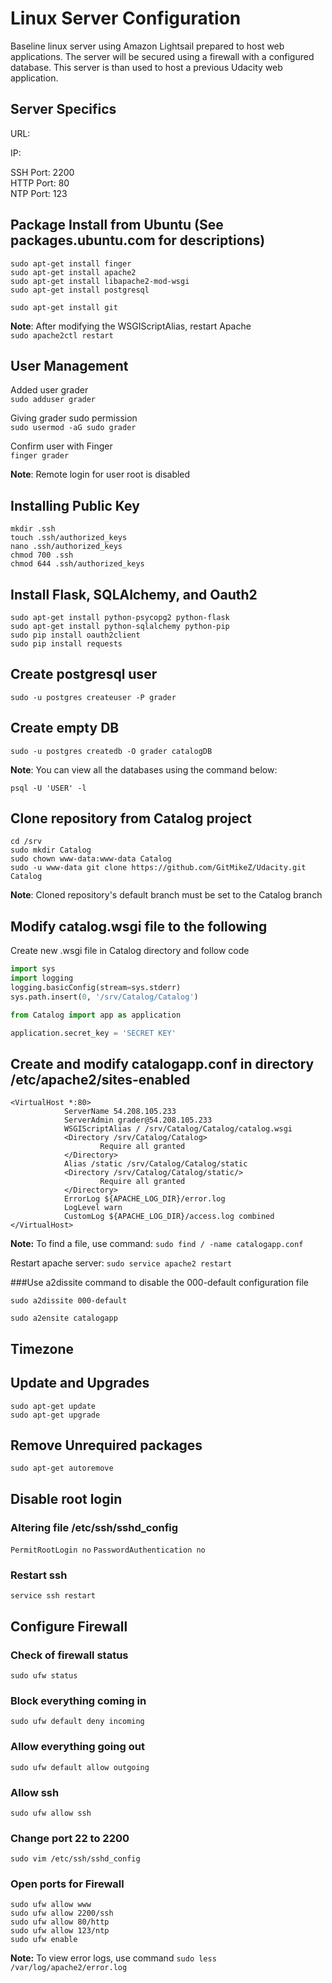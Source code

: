 ﻿# Linux Server Configuration

Baseline linux server using Amazon Lightsail prepared to host web applications.
The server will be secured using a firewall with a configured database.
This server is than used to host a previous Udacity web application.

## Server Specifics

URL: <br/>

IP: <br/>

SSH Port: 2200 <br/>
HTTP Port: 80 <br/>
NTP Port: 123 <br/>

## Package Install from Ubuntu (See packages.ubuntu.com for descriptions)

```
sudo apt-get install finger
sudo apt-get install apache2
sudo apt-get install libapache2-mod-wsgi
sudo apt-get install postgresql

sudo apt-get install git
```

**Note**: After modifying the WSGIScriptAlias, restart Apache <br/>
`sudo apache2ctl restart`

## User Management

Added user grader <br/>
`sudo adduser grader` <br/>

Giving grader sudo permission <br/>
`sudo usermod -aG sudo grader`<br/>

Confirm user with Finger <br/>
`finger grader`<br/>

**Note**: Remote login for user root is disabled

## Installing Public Key

```
mkdir .ssh
touch .ssh/authorized_keys
nano .ssh/authorized_keys
chmod 700 .ssh
chmod 644 .ssh/authorized_keys
```

## Install Flask, SQLAlchemy, and Oauth2

```
sudo apt-get install python-psycopg2 python-flask
sudo apt-get install python-sqlalchemy python-pip
sudo pip install oauth2client
sudo pip install requests
```

## Create postgresql user

`sudo -u postgres createuser -P grader`

## Create empty DB

`sudo -u postgres createdb -O grader catalogDB`

**Note**: You can view all the databases using the command below:

`psql -U 'USER' -l`

## Clone repository from Catalog project

```
cd /srv
sudo mkdir Catalog
sudo chown www-data:www-data Catalog
sudo -u www-data git clone https://github.com/GitMikeZ/Udacity.git Catalog
```

**Note**: Cloned repository's default branch must be set to the Catalog branch

## Modify catalog.wsgi file to the following

Create new .wsgi file in Catalog directory and follow code 

```python
import sys
import logging
logging.basicConfig(stream=sys.stderr)
sys.path.insert(0, '/srv/Catalog/Catalog')

from Catalog import app as application

application.secret_key = 'SECRET KEY'
```

## Create and modify catalogapp.conf in directory /etc/apache2/sites-enabled

```
<VirtualHost *:80>
            ServerName 54.208.105.233
            ServerAdmin grader@54.208.105.233
            WSGIScriptAlias / /srv/Catalog/Catalog/catalog.wsgi
            <Directory /srv/Catalog/Catalog>
                    Require all granted
            </Directory>
            Alias /static /srv/Catalog/Catalog/static
            <Directory /srv/Catalog/Catalog/static/>
                    Require all granted
            </Directory>
            ErrorLog ${APACHE_LOG_DIR}/error.log
            LogLevel warn
            CustomLog ${APACHE_LOG_DIR}/access.log combined
</VirtualHost>
```

**Note:** To find a file, use command: ```sudo find / -name catalogapp.conf``` 

Restart apache server: `sudo service apache2 restart`

###Use a2dissite command to disable the 000-default configuration file

`sudo a2dissite 000-default`

`sudo a2ensite catalogapp`

## Timezone

## Update and Upgrades

`sudo apt-get update` <br/>
`sudo apt-get upgrade`

## Remove Unrequired packages

`sudo apt-get autoremove`

## Disable root login 

### Altering file /etc/ssh/sshd_config
`PermitRootLogin no`
`PasswordAuthentication no`

### Restart ssh
`service ssh restart`

## Configure Firewall

### Check of firewall status
`sudo ufw status` 

### Block everything coming in
`sudo ufw default deny incoming`

### Allow everything going out
`sudo ufw default allow outgoing`

### Allow ssh
`sudo ufw allow ssh`

### Change port 22 to 2200
`sudo vim /etc/ssh/sshd_config` 

### Open ports for Firewall
```
sudo ufw allow www
sudo ufw allow 2200/ssh
sudo ufw allow 80/http
sudo ufw allow 123/ntp
sudo ufw enable
```

**Note:** To view error logs, use command ```sudo less /var/log/apache2/error.log```











